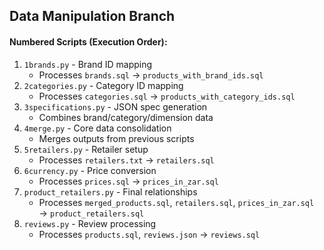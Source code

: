 ## Data Manipulation Branch

#### Numbered Scripts (Execution Order):
1. `1brands.py` - Brand ID mapping 
   - Processes `brands.sql` → `products_with_brand_ids.sql`
2. `2categories.py` - Category ID mapping
   - Processes `categories.sql` → `products_with_category_ids.sql`
3. `3specifications.py` - JSON spec generation
   - Combines brand/category/dimension data
4. `4merge.py` - Core data consolidation
   - Merges outputs from previous scripts
5. `5retailers.py` - Retailer setup
   - Processes `retailers.txt` → `retailers.sql`
6. `6currency.py` - Price conversion
   - Processes `prices.sql` → `prices_in_zar.sql`
7. `product_retailers.py` - Final relationships
   - Processes `merged_products.sql`, `retailers.sql`, `prices_in_zar.sql` → `product_retailers.sql`
8. `reviews.py` - Review processing
   - Processes `products.sql`, `reviews.json` → `reviews.sql`